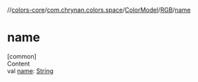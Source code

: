 //[colors-core](../../../../index.md)/[com.chrynan.colors.space](../../index.md)/[ColorModel](../index.md)/[RGB](index.md)/[name](name.md)



# name  
[common]  
Content  
val [name](name.md): [String](https://kotlinlang.org/api/latest/jvm/stdlib/kotlin/-string/index.html)  



